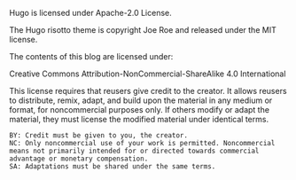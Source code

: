 Hugo is licensed under Apache-2.0 License. 

The Hugo risotto theme is copyright Joe Roe and released under the MIT license. 

The contents of this blog are licensed under: 

 Creative Commons Attribution-NonCommercial-ShareAlike 4.0 International

This license requires that reusers give credit to the creator. It allows reusers to distribute, remix, adapt, and build upon the material in any medium or format, for noncommercial purposes only. If others modify or adapt the material, they must license the modified material under identical terms.

    BY: Credit must be given to you, the creator.
    NC: Only noncommercial use of your work is permitted. Noncommercial means not primarily intended for or directed towards commercial advantage or monetary compensation.
    SA: Adaptations must be shared under the same terms. 

